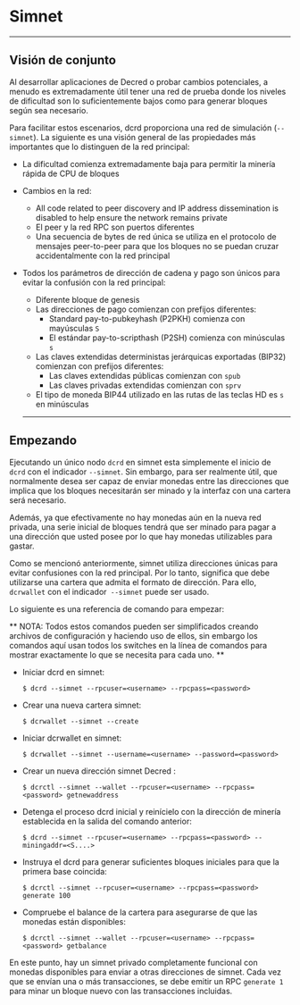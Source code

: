 # Simnet 

---

## Visión de conjunto

Al desarrollar aplicaciones de Decred o probar cambios potenciales, a menudo es extremadamente útil tener una red de prueba donde los niveles de dificultad son lo suficientemente bajos como para generar bloques según sea necesario.

Para facilitar estos escenarios, dcrd proporciona una red de simulación (`--simnet`). La siguiente es una visión general de las propiedades más importantes que lo distinguen de la red principal:

* La dificultad comienza extremadamente baja para permitir la minería rápida de CPU de bloques
* Cambios en la red:
    * All code related to peer discovery and IP address dissemination is disabled to help ensure the network remains private
    * El peer y la red RPC son puertos diferentes
    * Una secuencia de bytes de red única se utiliza en el protocolo de mensajes peer-to-peer para que los bloques no se puedan cruzar accidentalmente con la red principal
* Todos los parámetros de dirección de cadena y pago son únicos para evitar la confusión con la red principal:
    * Diferente bloque de genesis 
    * Las direcciones de pago comienzan con prefijos diferentes:
        * Standard pay-to-pubkeyhash (P2PKH) comienza con mayúsculas `S`
        * El estándar pay-to-scripthash (P2SH) comienza con minúsculas `s`
    * Las claves extendidas deterministas jerárquicas exportadas (BIP32) comienzan con prefijos diferentes:
        * Las claves extendidas públicas comienzan con `spub`
        * Las claves privadas extendidas comienzan con `sprv`
    * El tipo de moneda BIP44 utilizado en las rutas de las teclas HD es `s` en minúsculas

  ---

## Empezando

Ejecutando un único nodo `dcrd` en simnet esta simplemente el inicio de ` dcrd` con el indicador `--simnet`. Sin embargo, para ser realmente útil, que normalmente desea ser capaz de enviar monedas entre las direcciones que implica que los bloques necesitarán ser minado y la interfaz con una cartera será necesario.

Además, ya que efectivamente no hay monedas aún en la nueva red privada, una serie inicial de bloques tendrá que ser minado para pagar a una dirección que usted posee por lo que hay monedas utilizables para gastar.

Como se mencionó anteriormente, simnet utiliza direcciones únicas para evitar confusiones con la red principal. Por lo tanto, significa que debe utilizarse una cartera que admita el formato de dirección. Para ello, `dcrwallet` con el indicador` --simnet` puede ser usado.

Lo siguiente es una referencia de comando para empezar:

** NOTA: Todos estos comandos pueden ser simplificados creando archivos de configuración y haciendo uso de ellos, sin embargo los comandos aquí usan todos los switches en la línea de comandos para mostrar exactamente lo que se necesita para cada uno. **

* Iniciar dcrd en simnet:

    `$ dcrd --simnet --rpcuser=<username> --rpcpass=<password>`

* Crear una nueva cartera simnet:

    `$ dcrwallet --simnet --create`

* Iniciar dcrwallet en simnet:

    `$ dcrwallet --simnet --username=<username> --password=<password>`

* Crear un nueva dirección simnet Decred :

    `$ dcrctl --simnet --wallet --rpcuser=<username> --rpcpass=<password> getnewaddress`

* Detenga el proceso dcrd inicial y reinícielo con la dirección de minería establecida en la salida del comando anterior:

    `$ dcrd --simnet --rpcuser=<username> --rpcpass=<password> --miningaddr=<S....>`

* Instruya el dcrd para generar suficientes bloques iniciales para que la primera base coincida:

    `$ dcrctl --simnet --rpcuser=<username> --rpcpass=<password> generate 100`

* Compruebe el balance de la cartera para asegurarse de que las monedas están disponibles:

    `$ dcrctl --simnet --wallet --rpcuser=<username> --rpcpass=<password> getbalance`
  
En este punto, hay un simnet privado completamente funcional con monedas disponibles para enviar a otras direcciones de simnet. Cada vez que se envían una o más transacciones, se debe emitir un RPC `generate 1` para minar un bloque nuevo con las transacciones incluidas.
